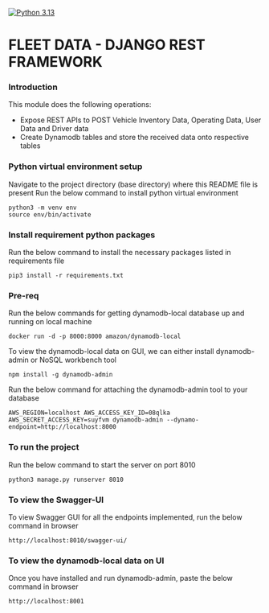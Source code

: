 [![Python 3.13](https://img.shields.io/badge/python-3.13-blue.svg)](https://www.python.org/downloads/release/python-3130/)


# FLEET DATA - DJANGO REST FRAMEWORK

### Introduction
This module does the following operations:
* Expose REST APIs to POST Vehicle Inventory Data, Operating Data, User Data and Driver data
* Create Dynamodb tables and store the received data onto respective tables


### Python virtual environment setup
Navigate to the project directory (base directory) where this README file is present
Run the below command to install python virtual environment

```
python3 -m venv env
source env/bin/activate
```

### Install requirement python packages
Run the below command to install the necessary packages listed in requirements file

```
pip3 install -r requirements.txt
```

### Pre-req
Run the below commands for getting dynamodb-local database up and running on local machine
```
docker run -d -p 8000:8000 amazon/dynamodb-local
```
To view the dynamodb-local data on GUI, we can either install dynamodb-admin or NoSQL workbench tool
```
npm install -g dynamodb-admin
```
Run the below command for attaching the dynamodb-admin tool to your database
```
AWS_REGION=localhost AWS_ACCESS_KEY_ID=08qlka AWS_SECRET_ACCESS_KEY=suyfvm dynamodb-admin --dynamo-endpoint=http://localhost:8000
```

### To run the project
Run the below command to start the server on port 8010
```
python3 manage.py runserver 8010
```

### To view the Swagger-UI
To view Swagger GUI for all the endpoints implemented, run the below command in browser
```
http://localhost:8010/swagger-ui/
```

### To view the dynamodb-local data on UI
Once you have installed and run dynamodb-admin, paste the below command in browser
```
http://localhost:8001
```
